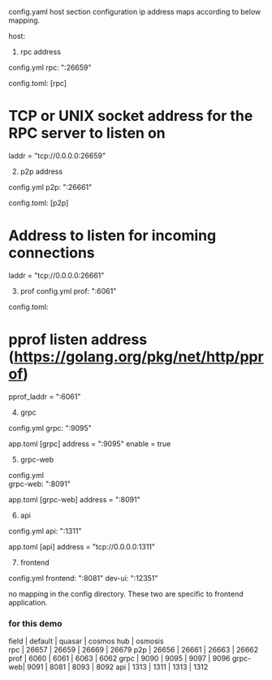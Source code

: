 config.yaml host section configuration ip address maps according to below mapping. 

host:
1. rpc address 

config.yml
rpc: ":26659"

config.toml:
[rpc]
# TCP or UNIX socket address for the RPC server to listen on
laddr = "tcp://0.0.0.0:26659"

2.  p2p address 

config.yml
p2p: ":26661"

config.toml:
[p2p]

# Address to listen for incoming connections
laddr = "tcp://0.0.0.0:26661"

3. prof 
config.yml
prof: ":6061"

config.toml:
# pprof listen address (https://golang.org/pkg/net/http/pprof)
pprof_laddr = ":6061"

4. grpc 

config.yml
grpc: ":9095"

app.toml
[grpc]
  address = ":9095"
  enable = true

5. grpc-web

config.yml   
grpc-web: ":8091"

app.toml
[grpc-web]
  address = ":8091"

6. api 
   
config.yml
  api: ":1311"

app.toml
[api]
  address = "tcp://0.0.0.0:1311"

7. frontend
   
config.yml
frontend: ":8081"
dev-ui: ":12351"

no mapping in the config directory. These two are specific to frontend application.


### for this demo

field	|   default	| quasar	| cosmos hub	| osmosis				
rpc	    |   26657	| 26659	    | 26669	        | 26679
p2p	    |   26656	| 26661	    | 26663	        | 26662
prof	|   6060	| 6061	    | 6063	        | 6062
grpc	|   9090	| 9095	    | 9097	        | 9096
grpc-web|	9091	| 8081	    | 8093	        | 8092
api	    |   1313	| 1311	    | 1313	        | 1312
